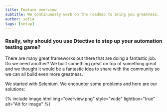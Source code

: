 ```yaml
---
title: Feature overview
subtitle: We continuously work on the roadmap to bring you greatness.
author: sofia
tags: [setup]
---
```


### Really, why should you use Dtective to step up your automation testing game?

There are many great frameworks out there that are doing a fantastic job. Do we
need another? We built something great on top of something great and we thought it
would be a fantastic idea to share with the community so we can all build even more
greatness.

We started with Selenium. We encounter some problems and here are our solutions:

{% include image.html img="overview.png" style="wide" lightbox="true" alt="Alt for image" %}
